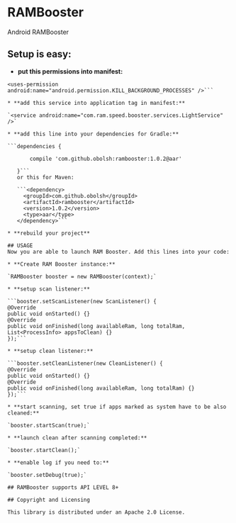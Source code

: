 # RAMBooster
Android RAMBooster

## Setup is easy:
* **put this permissions into manifest:**

```<uses-permission android:name="android.permission.GET_PACKAGE_SIZE" />
<uses-permission android:name="android.permission.KILL_BACKGROUND_PROCESSES" />```

* **add this service into application tag in manifest:**

`<service android:name="com.ram.speed.booster.services.LightService" />`

* **add this line into your dependencies for Gradle:**

```dependencies {

       compile 'com.github.obolsh:rambooster:1.0.2@aar'

   }```
   or this for Maven:

   ```<dependency>
     <groupId>com.github.obolsh</groupId>
     <artifactId>rambooster</artifactId>
     <version>1.0.2</version>
     <type>aar</type>
   </dependency>```

* **rebuild your project**

## USAGE
Now you are able to launch RAM Booster. Add this lines into your code:

* **Create RAM Booster instance:**

`RAMBooster booster = new RAMBooster(context);`

* **setup scan listener:**

```booster.setScanListener(new ScanListener() {
@Override
public void onStarted() {}
@Override
public void onFinished(long availableRam, long totalRam, List<ProcessInfo> appsToClean) {}
});```

* **setup clean listener:**

```booster.setCleanListener(new CleanListener() {
@Override
public void onStarted() {}
@Override
public void onFinished(long availableRam, long totalRam) {}
});```

* **start scanning, set true if apps marked as system have to be also cleaned:**

`booster.startScan(true);`

* **launch clean after scanning completed:**

`booster.startClean();`

* **enable log if you need to:**

`booster.setDebug(true);`

## RAMBooster supports API LEVEL 8+

## Copyright and Licensing

This library is distributed under an Apache 2.0 License.

